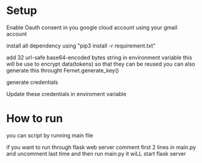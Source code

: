 # Setup
Enable Oauth consent in you google cloud account using your gmail account

install all dependency using "pip3 install -r requirement.txt"

add 32 url-safe base64-encoded bytes string in environment variable this  will be use to encrypt data(tokens) so that they can be reused you can also generate this throught Fernet.generate_key()

generate credentials

Update these credentials in enviroment variable

# How to run
you can script by running main file

if you want to run through flask web server comment first 2 lines in main.py and uncomment last time and then run main.py it wiLL start flask server

